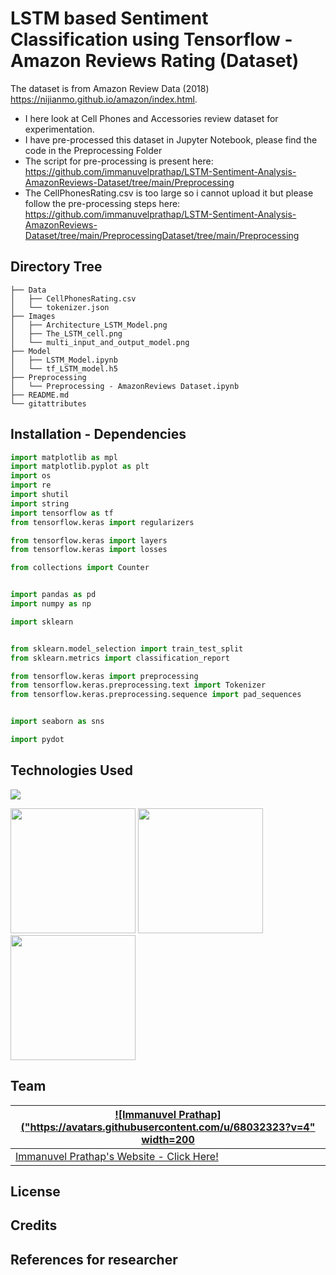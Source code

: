 # LSTM based Sentiment Classification using Tensorflow - Amazon Reviews Rating (Dataset)

<!-- ![Build Status] -->

The dataset is from Amazon Review Data (2018) https://nijianmo.github.io/amazon/index.html.

- I here look at Cell Phones and Accessories review dataset for experimentation. 
- I have pre-processed this dataset in Jupyter Notebook, please find the code in the Preprocessing Folder
- The script for pre-processing is present here: https://github.com/immanuvelprathap/LSTM-Sentiment-Analysis-AmazonReviews-Dataset/tree/main/Preprocessing
- The CellPhonesRating.csv is too large so i cannot upload it but please follow the pre-processing steps here: https://github.com/immanuvelprathap/LSTM-Sentiment-Analysis-AmazonReviews-Dataset/tree/main/PreprocessingDataset/tree/main/Preprocessing

## Directory Tree

```
├── Data
│   ├── CellPhonesRating.csv
│   └── tokenizer.json
├── Images
│   ├── Architecture_LSTM_Model.png
│   ├── The_LSTM_cell.png
│   └── multi_input_and_output_model.png
├── Model
│   ├── LSTM_Model.ipynb
│   └── tf_LSTM_model.h5
├── Preprocessing
│   └── Preprocessing - AmazonReviews Dataset.ipynb
├── README.md
└── gitattributes
```


## Installation - Dependencies

```python
import matplotlib as mpl
import matplotlib.pyplot as plt
import os
import re
import shutil
import string
import tensorflow as tf
from tensorflow.keras import regularizers

from tensorflow.keras import layers
from tensorflow.keras import losses

from collections import Counter


import pandas as pd
import numpy as np

import sklearn


from sklearn.model_selection import train_test_split
from sklearn.metrics import classification_report

from tensorflow.keras import preprocessing
from tensorflow.keras.preprocessing.text import Tokenizer
from tensorflow.keras.preprocessing.sequence import pad_sequences


import seaborn as sns

import pydot
```

## Technologies Used

![](https://forthebadge.com/images/badges/made-with-python.svg)

<img target="_blank" src="https://miro.medium.com/max/1400/1*-QTg-_71YF0SVshMEaKZ_g.png" width=200>

<img target="_blank" src="https://keras.io/img/logo.png" width=200>

<img target="_blank" src="https://upload.wikimedia.org/wikipedia/commons/thumb/0/05/Scikit_learn_logo_small.svg/1200px-Scikit_learn_logo_small.svg.png" width=200>


## Team

[![Immanuvel Prathap]("https://avatars.githubusercontent.com/u/68032323?v=4" width=200](https://immanuvelprathap.in/) |
-|
[Immanuvel Prathap's Website - Click Here!](https://immanuvelprathap.in/) |)

## License

## Credits

## References for researcher

 
